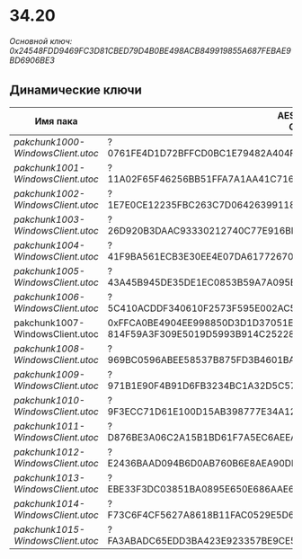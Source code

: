 # 34.20

###### Основной ключ: 0x24548FDD9469FC3D81CBED79D4B0BE498ACB849919855A687FEBAE9BD6906BE3

## Динамические ключи

| Имя пака                          | AES Ключ</br>GUID                                                                                       | HiRes Текстуры |
|-----------------------------------|---------------------------------------------------------------------------------------------------------|----------------|
| *pakchunk1000-WindowsClient.utoc* | ?</br>0761FE4D1D72BFFCD0BC1E79482A404F 																  | ❌             |
| *pakchunk1001-WindowsClient.utoc* | ?</br>11A02F65F46256BB51FFA7A1AA41C716 																  | ✔️             |
| *pakchunk1002-WindowsClient.utoc* | ?</br>1E7E0CE12235FBC263C7D06426399118 																  | ✔️             |
| *pakchunk1003-WindowsClient.utoc* | ?</br>26D920B3DAAC93330212740C77E916BB 																  | ❌             |
| *pakchunk1004-WindowsClient.utoc* | ?</br>41F9BA561ECB3E30EE4E07DA61772670 																  | ❌             |
| *pakchunk1005-WindowsClient.utoc* | ?</br>43A45B945DE35DE1EC0853B59A7A095E 																  | ✔️             |
| *pakchunk1006-WindowsClient.utoc* | ?</br>5C410ACDDF340610F2573F595E002AC5 																  | ✔️             |
| pakchunk1007-WindowsClient.utoc   | 0xFFCA0BE4904EE998850D3D1D37051E8E2729E462C0F1E64D016E14E63DC448AC</br>814F59A3F309E5019D5993B914C25228 | ❌             |
| *pakchunk1008-WindowsClient.utoc* | ?</br>969BC0596ABEE58537B875FD3B4601BA 																  | ❌             |
| *pakchunk1009-WindowsClient.utoc* | ?</br>971B1E90F4B91D6FB3234BC1A32D5C57 																  | ❌             |
| *pakchunk1010-WindowsClient.utoc* | ?</br>9F3ECC71D61E100D15AB398777E34A12 																  | ✔️             |
| *pakchunk1011-WindowsClient.utoc* | ?</br>D876BE3A06C2A15B1BD61F7A5EC6AEEA 																  | ✔️             |
| *pakchunk1012-WindowsClient.utoc* | ?</br>E2436BAAD094B6D0AB760B6E8AEA90DB 																  | ❌             |
| *pakchunk1013-WindowsClient.utoc* | ?</br>EBE33F3DC03851BA0895E650E686AAE6 																  | ❌             |
| *pakchunk1014-WindowsClient.utoc* | ?</br>F73C6F4CF5627A8618B11FAC0529E5D6 																  | ❌             |
| *pakchunk1015-WindowsClient.utoc* | ?</br>FA3ABADC65EDD3BA423E923357BE9CE5 																  | ❌             |
